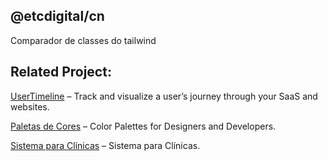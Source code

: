 ## @etcdigital/cn

Comparador de classes do tailwind

## Related Project:

[UserTimeline](https://usertimeline.com) – Track and visualize a user’s journey through your SaaS and websites.

[Paletas de Cores](https://paletasdecores.com.br) – Color Palettes for Designers and Developers.

[Sistema para Clínicas](https://clinica.work) – Sistema para Clínicas.
